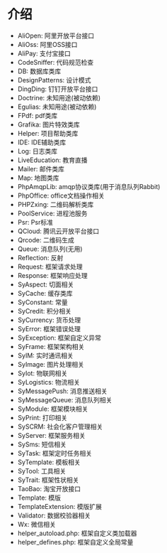 # 介绍
- AliOpen: 阿里开放平台接口
- AliOss: 阿里OSS接口
- AliPay: 支付宝接口
- CodeSniffer: 代码规范检查
- DB: 数据库类库
- DesignPatterns: 设计模式
- DingDing: 钉钉开放平台接口
- Doctrine: 未知用途(被动依赖)
- Egulias: 未知用途(被动依赖)
- FPdf: pdf类库
- Grafika: 图片特效类库
- Helper: 项目帮助类库
- IDE: IDE辅助类库
- Log: 日志类库
- LiveEducation: 教育直播
- Mailer: 邮件类库
- Map: 地图类库
- PhpAmqpLib: amqp协议类库(用于消息队列Rabbit)
- PhpOffice: office文档操作相关
- PHPZxing: 二维码解析类库
- PoolService: 进程池服务
- Psr: Psr标准
- QCloud: 腾讯云开放平台接口
- Qrcode: 二维码生成
- Queue: 消息队列(无用)
- Reflection: 反射
- Request: 框架请求处理
- Response: 框架响应处理
- SyAspect: 切面相关
- SyCache: 缓存类库
- SyConstant: 常量
- SyCredit: 积分相关
- SyCurrency: 货币处理
- SyError: 框架错误处理
- SyException: 框架自定义异常
- SyFrame: 框架架构相关
- SyIM: 实时通讯相关
- SyImage: 图片处理相关
- SyIot: 物联网相关
- SyLogistics: 物流相关
- SyMessagePush: 消息推送相关
- SyMessageQueue: 消息队列相关
- SyModule: 框架模块相关
- SyPrint: 打印相关
- SySCRM: 社会化客户管理相关
- SyServer: 框架服务相关
- SySms: 短信相关
- SyTask: 框架定时任务相关
- SyTemplate: 模板相关
- SyTool: 工具相关
- SyTrait: 框架性状相关
- TaoBao: 淘宝开放接口
- Template: 模版
- TemplateExtension: 模版扩展
- Validator: 数据校验器相关
- Wx: 微信相关
- helper_autoload.php: 框架自定义类加载器
- helper_defines.php: 框架自定义全局常量